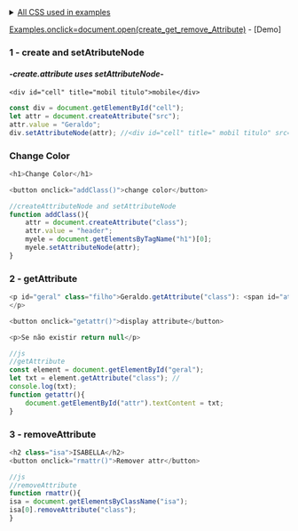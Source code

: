 <details>
<summary><ins>All CSS used in examples</ins></summary>

```css
        code {
            font-size: 2rem;
        }
        p {
            font-size: 1.2rem;
        }
        .header {
            color: rgb(255, 0, 64);
        }
        .filho {
            color: dodgerblue;
        }
        .isa {
            color: rgb(251, 22, 221);
            font-size: 3rem;
        }
```
</details>

[Examples.onclick=document.open(create_get_remove_Attribute)](https://geraldotech.github.io/DevMap/JavaScript/assets/thread/create_get_remove_Attribute.html) - [Demo]

### 1 - create and setAtributeNode
#### _-create.attribute uses setAttributeNode-_

`<div id="cell" title="mobil titulo">mobile</div>` 

```js
const div = document.getElementById("cell");
let attr = document.createAttribute("src");
attr.value = "Geraldo";
div.setAttributeNode(attr); //<div id="cell" title=" mobil titulo" src="Geraldo">mobile</div>
```

### Change Color
```js
<h1>Change Color</h1>

<button onclick="addClass()">change color</button>

//createAttributeNode and setAttributeNode
function addClass(){
    attr = document.createAttribute("class");
    attr.value = "header";
    myele = document.getElementsByTagName("h1")[0];
    myele.setAttributeNode(attr);
}
```

### 2 - getAttribute

```js
<p id="geral" class="filho">Geraldo.getAttribute("class"): <span id="attr" style="color: red;"></span>
</p>   

<button onclick="getattr()">display attribute</button>

<p>Se não existir return null</p>

//js
//getAttribute
const element = document.getElementById("geral");
let txt = element.getAttribute("class"); //
console.log(txt);
function getattr(){
    document.getElementById("attr").textContent = txt;
}

```

### 3 - removeAttribute

```js
<h2 class="isa">ISABELLA</h2>
<button onclick="rmattr()">Remover attr</button>

//js
//removeAttribute
function rmattr(){
isa = document.getElementsByClassName("isa");
isa[0].removeAttribute("class");
}

```

